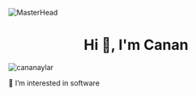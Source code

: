 ![MasterHead](https://user-images.githubusercontent.com/74038190/212750155-3ceddfbd-19d3-40a3-87af-8d329c8323c4.gif)
<h1 align="center">Hi 👋, I'm Canan</h1>
<p align="left"> <img src="https://komarev.com/ghpvc/?username=cananaylar&label=Profile%20views&color=0e75b6&style=flat" alt="cananaylar" /> </p>
👀 I’m interested in software
